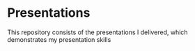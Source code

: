 # Presentations
This repository consists of the presentations I delivered, which demonstrates my presentation skills
